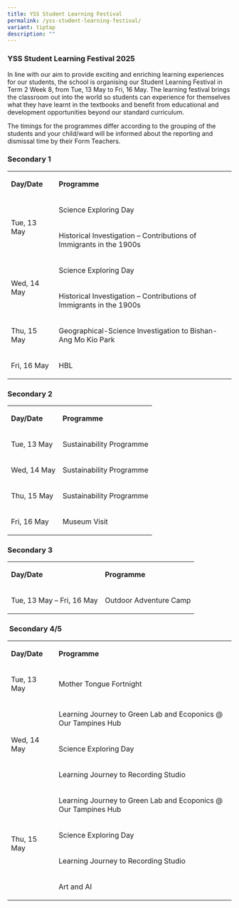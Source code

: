 ```yaml
---
title: YSS Student Learning Festival
permalink: /yss-student-learning-festival/
variant: tiptap
description: ""
---
```

<h3>YSS Student Learning Festival 2025</h3>
<p>In line with our aim to provide exciting and enriching learning experiences
for our students, the school is organising our Student Learning FestivaI
in Term 2 Week 8, from Tue, 13 May to Fri, 16 May. The learning festival
brings the classroom out into the world so students can experience for
themselves what they have learnt in the textbooks and benefit from educational
and development opportunities beyond our standard curriculum.</p>
<p>The timings for the programmes differ according to the grouping of the
students and your child/ward will be informed about the reporting and dismissal
time by their Form Teachers.</p>
<h3><strong>Secondary 1</strong></h3>
<table style="minWidth: 50px">
<colgroup>
<col>
<col>
</colgroup>
<tbody>
<tr>
<td rowspan="1" colspan="1">
<p><strong>Day/Date</strong>
</p>
</td>
<td rowspan="1" colspan="1">
<p><strong>Programme</strong>
</p>
</td>
</tr>
<tr>
<td rowspan="2" colspan="1">
<p>Tue, 13 May</p>
</td>
<td rowspan="1" colspan="1">
<p>Science Exploring Day</p>
</td>
</tr>
<tr>
<td rowspan="1" colspan="1">
<p>Historical Investigation – Contributions of Immigrants in the 1900s</p>
</td>
</tr>
<tr>
<td rowspan="2" colspan="1">
<p>Wed, 14 May</p>
</td>
<td rowspan="1" colspan="1">
<p>Science Exploring Day</p>
</td>
</tr>
<tr>
<td rowspan="1" colspan="1">
<p>Historical Investigation – Contributions of Immigrants in the 1900s</p>
</td>
</tr>
<tr>
<td rowspan="1" colspan="1">
<p>Thu, 15 May</p>
</td>
<td rowspan="1" colspan="1">
<p>Geographical-Science Investigation to Bishan-Ang Mo Kio Park</p>
</td>
</tr>
<tr>
<td rowspan="1" colspan="1">
<p>Fri, 16 May</p>
</td>
<td rowspan="1" colspan="1">
<p>HBL</p>
</td>
</tr>
</tbody>
</table>
<h3><strong>Secondary 2</strong></h3>
<table style="minWidth: 50px">
<colgroup>
<col>
<col>
</colgroup>
<tbody>
<tr>
<td rowspan="1" colspan="1">
<p><strong>Day/Date</strong>
</p>
</td>
<td rowspan="1" colspan="1">
<p><strong>Programme</strong>
</p>
</td>
</tr>
<tr>
<td rowspan="1" colspan="1">
<p>Tue, 13 May</p>
</td>
<td rowspan="1" colspan="1">
<p>Sustainability Programme</p>
</td>
</tr>
<tr>
<td rowspan="1" colspan="1">
<p>Wed, 14 May</p>
</td>
<td rowspan="1" colspan="1">
<p>Sustainability Programme</p>
</td>
</tr>
<tr>
<td rowspan="1" colspan="1">
<p>Thu, 15 May</p>
</td>
<td rowspan="1" colspan="1">
<p>Sustainability Programme</p>
</td>
</tr>
<tr>
<td rowspan="1" colspan="1">
<p>Fri, 16 May</p>
</td>
<td rowspan="1" colspan="1">
<p>Museum Visit</p>
</td>
</tr>
</tbody>
</table>
<h3><strong>Secondary 3</strong></h3>
<table style="minWidth: 50px">
<colgroup>
<col>
<col>
</colgroup>
<tbody>
<tr>
<td rowspan="1" colspan="1">
<p><strong>Day/Date</strong>
</p>
</td>
<td rowspan="1" colspan="1">
<p><strong>Programme</strong>
</p>
</td>
</tr>
<tr>
<td rowspan="1" colspan="1">
<p>Tue, 13 May – Fri, 16 May</p>
</td>
<td rowspan="1" colspan="1">
<p>Outdoor Adventure Camp</p>
</td>
</tr>
</tbody>
</table>
<h3>&nbsp;<strong>Secondary 4/5</strong></h3>
<table style="minWidth: 50px">
<colgroup>
<col>
<col>
</colgroup>
<tbody>
<tr>
<td rowspan="1" colspan="1">
<p><strong>Day/Date</strong>
</p>
</td>
<td rowspan="1" colspan="1">
<p><strong>Programme</strong>
</p>
</td>
</tr>
<tr>
<td rowspan="1" colspan="1">
<p>Tue, 13 May</p>
</td>
<td rowspan="1" colspan="1">
<p>Mother Tongue Fortnight</p>
</td>
</tr>
<tr>
<td rowspan="3" colspan="1">
<p>Wed, 14 May</p>
</td>
<td rowspan="1" colspan="1">
<p>Learning Journey to Green Lab and Ecoponics @ Our Tampines Hub</p>
</td>
</tr>
<tr>
<td rowspan="1" colspan="1">
<p>Science Exploring Day</p>
</td>
</tr>
<tr>
<td rowspan="1" colspan="1">
<p>Learning Journey to Recording Studio</p>
</td>
</tr>
<tr>
<td rowspan="4" colspan="1">
<p>Thu, 15 May</p>
</td>
<td rowspan="1" colspan="1">
<p>Learning Journey to Green Lab and Ecoponics @ Our Tampines Hub</p>
</td>
</tr>
<tr>
<td rowspan="1" colspan="1">
<p>Science Exploring Day</p>
</td>
</tr>
<tr>
<td rowspan="1" colspan="1">
<p>Learning Journey to Recording Studio</p>
</td>
</tr>
<tr>
<td rowspan="1" colspan="1">
<p>Art and AI</p>
</td>
</tr>
</tbody>
</table>
<p></p>